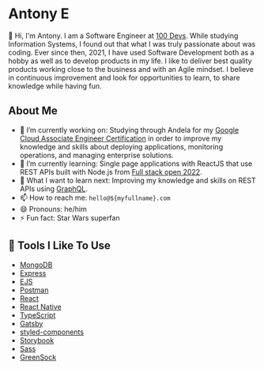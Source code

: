 # Antony E

👋 Hi, I'm Antony. I am a Software Engineer at [100 Devs](https://leonnoel.com/100devs/). 
While studying Information Systems, I found out that what I was truly passionate about was coding. Ever since then, 2021, I have used Software Development both as a hobby as well as to develop products in my life. I like to deliver best quality products working close to the business and with an Agile mindset.
I believe in continuous improvement and look for opportunities to learn, to share knowledge while having fun.

## About Me

- 🔭 I’m currently working on: Studying through Andela for my [Google Cloud Associate Engineer Certification](https://cloud.google.com/certification/cloud-engineer) in order to improve my knowledge and skills about deploying applications, monitoring operations, and managing enterprise solutions.
- 🌱 I’m currently learning: Single page applications with ReactJS that use REST APIs built with Node.js from [Full stack open 2022](https://fullstackopen.com/en/).
- 🤔 What I want to learn next: Improving my knowledge and skills on REST APIs using [GraphQL](https://fullstackopen.com/en/).
- 📫 How to reach me: `hello@${myfullname}.com`
- 😄 Pronouns: he/him
- ⚡ Fun fact: Star Wars superfan

## 🔧 Tools I Like To Use

- [MongoDB](https://www.mongodb.com/)
- [Express](https://expressjs.com/)
- [EJS](https://ejs.co/)
- [Postman](https://www.postman.com/)
- [React](https://reactjs.org/)
- [React Native](https://reactnative.dev/)
- [TypeScript](https://www.typescriptlang.org/)
- [Gatsby](https://www.gatsbyjs.com/)
- [styled-components](https://styled-components.com/)
- [Storybook](https://storybook.js.org/)
- [Sass](https://sass-lang.com/)
- [GreenSock](https://greensock.com/gsap/)

<!---
- 👋 Hi, I’m @mooseki. 

   While studying Information Systems, I found out that what I was truly passionate about was coding. Ever since then, 2021, I have used Software Development both as a hobby as well as to develop products in my life. I like to deliver best quality products working close to the business and with an Agile mindset.

   I believe in continuous improvement and look for opportunities to learn, to share knowledge while having fun.

   Skills/Interests: Javascript, Typescript, React, NodeJS, TDD, React Testing Library, Clean Architecture, Functional Programming, CI/CD, Design Patterns, Design Systems, Algorithms, Data Structures, UI/UX, Web Performance, Product mindset, Extreme Programming, Accelerate.
- 👀 I’m interested in Software Development
- 🌱 I’m currently learning Full Stack web applications
- 💞️ I’m looking to collaborate on Backend projects
- 📫 How to reach me a.m.ekirapa@gmail.com

<!---
mooseki/mooseki is a ✨ special ✨ repository because its `README.md` (this file) appears on your GitHub profile.
You can click the Preview link to take a look at your changes.
--->
